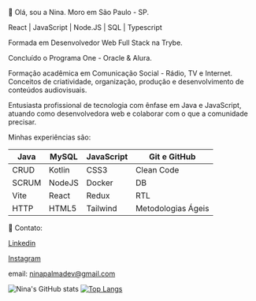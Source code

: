 :raising_hand: Olá, sou a Nina. Moro em São Paulo - SP.

React | JavaScript | Node.JS | SQL | Typescript

Formada em Desenvolvedor Web Full Stack na Trybe.

Concluído o Programa One - Oracle & Alura. 

Formação acadêmica em Comunicação Social - Rádio, TV e Internet. Conceitos de criatividade, organização, produção e desenvolvimento de conteúdos audiovisuais. 

Entusiasta profissional de tecnologia com ênfase em Java e JavaScript, atuando como desenvolvedora web e colaborar com o que a comunidade precisar. 

Minhas experiências são:

| Java | MySQL | JavaScript | Git e GitHub |
|---|---|---|---|
| CRUD  | Kotlin |    CSS3  |     Clean Code   |
| SCRUM | NodeJS |  Docker  |     DB   |
| Vite |  React |   Redux  |      RTL         |
| HTTP | HTML5  | Tailwind |Metodologias Ágeis|

📧 Contato: 

[Linkedin](https://br.linkedin.com/in/ninapalmadev)

[Instagram](https://www.instagram.com/ninaopalma/)

email: ninapalmadev@gmail.com

![Nina's GitHub stats](https://github-readme-stats.vercel.app/api?username=ninapalmadev&show_icons=true&theme=transparent)
[![Top Langs](https://github-readme-stats.vercel.app/api/top-langs/?username=ninapalmadev&layout=compact&theme=transparent)](https://github.com/anuraghazra/github-readme-stats)
